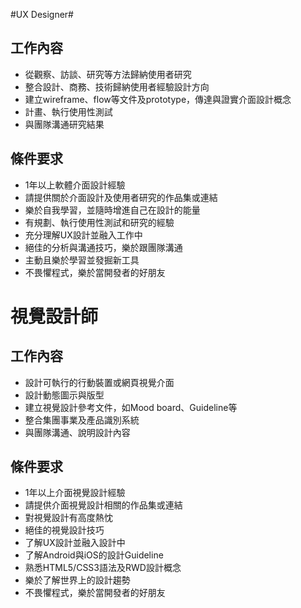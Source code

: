 #UX Designer#
## 工作內容 ##
- 從觀察、訪談、研究等方法歸納使用者研究
- 整合設計、商務、技術歸納使用者經驗設計方向
- 建立wireframe、flow等文件及prototype，傳達與證實介面設計概念
- 計畫、執行使用性測試
- 與團隊溝通研究結果

## 條件要求 ##
- 1年以上軟體介面設計經驗
- 請提供關於介面設計及使用者研究的作品集或連結
- 樂於自我學習，並隨時增進自己在設計的能量
- 有規劃、執行使用性測試和研究的經驗
- 充分理解UX設計並融入工作中
- 絕佳的分析與溝通技巧，樂於跟團隊溝通
- 主動且樂於學習並發掘新工具
- 不畏懼程式，樂於當開發者的好朋友

# 視覺設計師 #
## 工作內容 ##
- 設計可執行的行動裝置或網頁視覺介面
- 設計動態圖示與版型
- 建立視覺設計參考文件，如Mood board、Guideline等
- 整合集團事業及產品識別系統
- 與團隊溝通、說明設計內容

## 條件要求 ##
- 1年以上介面視覺設計經驗
- 請提供介面視覺設計相關的作品集或連結
- 對視覺設計有高度熱忱
- 絕佳的視覺設計技巧
- 了解UX設計並融入設計中
- 了解Android與iOS的設計Guideline
- 熟悉HTML5/CSS3語法及RWD設計概念
- 樂於了解世界上的設計趨勢
- 不畏懼程式，樂於當開發者的好朋友
